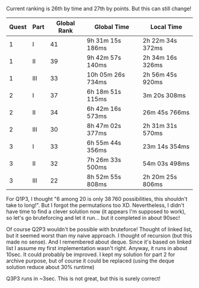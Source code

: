 Current ranking is 26th by time and 27th by points. But this can still change!

|Quest|Part|Global Rank|Global Time|Local Time|
|---|---|---|---|---|
|1|I|41|9h 31m 15s 186ms|2h 22m 34s 372ms|
|1|II|39|9h 42m 57s 140ms|2h 34m 16s 326ms|
|1|III|33|10h 05m 26s 734ms|2h 56m 45s 920ms|
|2|I|37|6h 18m 51s 115ms|3m 20s 308ms|
|2|II|34|6h 42m 16s 573ms|26m 45s 766ms|
|2|III|30|8h 47m 02s 377ms|2h 31m 31s 570ms|
|3|I|33|6h 55m 44s 356ms|23m 14s 354ms|
|3|II|32|7h 26m 33s 500ms|54m 03s 498ms|
|3|III|22|8h 52m 55s 808ms|2h 20m 25s 806ms|

For Q1P3, I thought "6 among 20 is only 38 760 possibilities, this shouldn't take to long!". But I forgot the permutations too XD. Nevertheless, I didn't have time to find a clever solution now (it appears I'm supposed to work), so let's go bruteforcing and let it run... but it completed in about 90sec!

Of course Q2P3 wouldn't be possible with bruteforce! Thought of linked list, but it seemed worst than my naive approach. I thought of recursion (but this made no sense). And I remembered about deque. Since it's based on linked list I assume my first implementation wasn't right. Anyway, it runs in about 10sec. It could probably be improved.
I kept my solution for part 2 for archive purpose, but of course it could be replaced (using the deque solution reduce about 30% runtime)

Q3P3 runs in ~3sec. This is not great, but this is surely correct!
